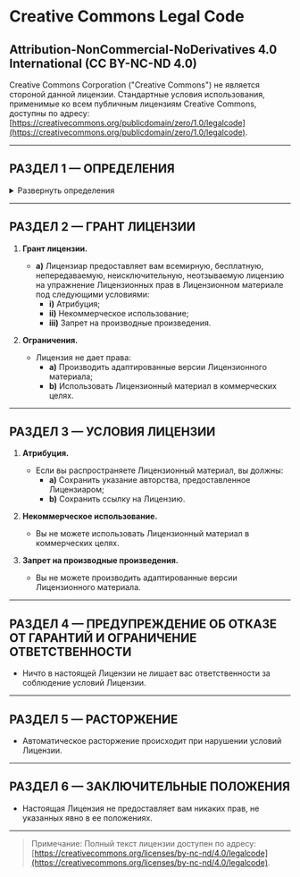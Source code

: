 # Creative Commons Legal Code
## Attribution-NonCommercial-NoDerivatives 4.0 International (CC BY-NC-ND 4.0)

Creative Commons Corporation ("Creative Commons") не является стороной данной лицензии. Стандартные условия использования, применимые ко всем публичным лицензиям Creative Commons, доступны по адресу: [https://creativecommons.org/publicdomain/zero/1.0/legalcode](https://creativecommons.org/publicdomain/zero/1.0/legalcode).

---

## РАЗДЕЛ 1 — ОПРЕДЕЛЕНИЯ

<details>
<summary>Развернуть определения</summary>

- **Адаптированное создание** означает материал, основанный на Лицензионном материале, созданный путем модификации или изменения исходного материала таким образом, который создает новый и оригинальный материал.
  
- **Лицензиар** означает физическое или юридическое лицо, предлагающее Материалы под настоящей Лицензией.
  
- **Лицензионный материал** означает аудиовизуальные произведения и записи, текстовые работы, материалы, программы или другие произведения, защищенные авторским правом, которые предоставляются Лицензиаром под настоящей Лицензией.
</details>

---

## РАЗДЕЛ 2 — ГРАНТ ЛИЦЕНЗИИ

1. **Грант лицензии.**
   - **a)** Лицензиар предоставляет вам всемирную, бесплатную, непередаваемую, неисключительную, неотзываемую лицензию на упражнение Лицензионных прав в Лицензионном материале под следующими условиями:
     - **i)** Атрибуция;
     - **ii)** Некоммерческое использование;
     - **iii)** Запрет на производные произведения.

2. **Ограничения.**
   - Лицензия не дает права:
     - **a)** Производить адаптированные версии Лицензионного материала;
     - **b)** Использовать Лицензионный материал в коммерческих целях.

---

## РАЗДЕЛ 3 — УСЛОВИЯ ЛИЦЕНЗИИ

1. **Атрибуция.**
   - Если вы распространяете Лицензионный материал, вы должны:
     - **a)** Сохранить указание авторства, предоставленное Лицензиаром;
     - **b)** Сохранить ссылку на Лицензию.

2. **Некоммерческое использование.**
   - Вы не можете использовать Лицензионный материал в коммерческих целях.

3. **Запрет на производные произведения.**
   - Вы не можете производить адаптированные версии Лицензионного материала.

---

## РАЗДЕЛ 4 — ПРЕДУПРЕЖДЕНИЕ ОБ ОТКАЗЕ ОТ ГАРАНТИЙ И ОГРАНИЧЕНИЕ ОТВЕТСТВЕННОСТИ

- Ничто в настоящей Лицензии не лишает вас ответственности за соблюдение условий Лицензии.

---

## РАЗДЕЛ 5 — РАСТОРЖЕНИЕ

- Автоматическое расторжение происходит при нарушении условий Лицензии.

---

## РАЗДЕЛ 6 — ЗАКЛЮЧИТЕЛЬНЫЕ ПОЛОЖЕНИЯ

- Настоящая Лицензия не предоставляет вам никаких прав, не указанных явно в ее положениях.

---

> Примечание: Полный текст лицензии доступен по адресу: [https://creativecommons.org/licenses/by-nc-nd/4.0/legalcode](https://creativecommons.org/licenses/by-nc-nd/4.0/legalcode).
